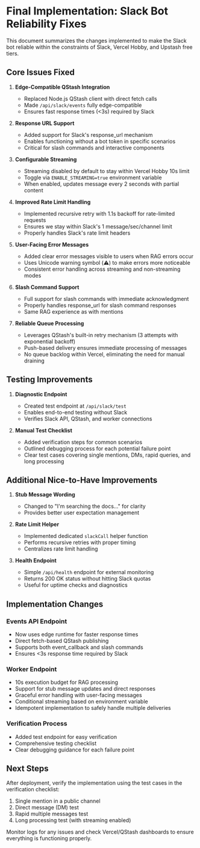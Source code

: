 # Final Implementation: Slack Bot Reliability Fixes

This document summarizes the changes implemented to make the Slack bot reliable within the constraints of Slack, Vercel Hobby, and Upstash free tiers.

## Core Issues Fixed

1. **Edge-Compatible QStash Integration**
   - Replaced Node.js QStash client with direct fetch calls
   - Made `/api/slack/events` fully edge-compatible
   - Ensures fast response times (<3s) required by Slack

2. **Response URL Support**
   - Added support for Slack's response_url mechanism
   - Enables functioning without a bot token in specific scenarios
   - Critical for slash commands and interactive components

3. **Configurable Streaming**
   - Streaming disabled by default to stay within Vercel Hobby 10s limit
   - Toggle via `ENABLE_STREAMING=true` environment variable
   - When enabled, updates message every 2 seconds with partial content

4. **Improved Rate Limit Handling**
   - Implemented recursive retry with 1.1s backoff for rate-limited requests
   - Ensures we stay within Slack's 1 message/sec/channel limit
   - Properly handles Slack's rate limit headers

5. **User-Facing Error Messages**
   - Added clear error messages visible to users when RAG errors occur
   - Uses Unicode warning symbol (⚠️) to make errors more noticeable
   - Consistent error handling across streaming and non-streaming modes

6. **Slash Command Support**
   - Full support for slash commands with immediate acknowledgment
   - Properly handles response_url for slash command responses
   - Same RAG experience as with mentions

7. **Reliable Queue Processing**
   - Leverages QStash's built-in retry mechanism (3 attempts with exponential backoff)
   - Push-based delivery ensures immediate processing of messages
   - No queue backlog within Vercel, eliminating the need for manual draining

## Testing Improvements

1. **Diagnostic Endpoint**
   - Created test endpoint at `/api/slack/test`
   - Enables end-to-end testing without Slack
   - Verifies Slack API, QStash, and worker connections

2. **Manual Test Checklist**
   - Added verification steps for common scenarios
   - Outlined debugging process for each potential failure point
   - Clear test cases covering single mentions, DMs, rapid queries, and long processing

## Additional Nice-to-Have Improvements

1. **Stub Message Wording**
   - Changed to "I'm searching the docs..." for clarity
   - Provides better user expectation management

2. **Rate Limit Helper**
   - Implemented dedicated `slackCall` helper function
   - Performs recursive retries with proper timing
   - Centralizes rate limit handling

3. **Health Endpoint**
   - Simple `/api/health` endpoint for external monitoring
   - Returns 200 OK status without hitting Slack quotas
   - Useful for uptime checks and diagnostics

## Implementation Changes

### Events API Endpoint
- Now uses edge runtime for faster response times
- Direct fetch-based QStash publishing
- Supports both event_callback and slash commands
- Ensures <3s response time required by Slack

### Worker Endpoint
- 10s execution budget for RAG processing
- Support for stub message updates and direct responses
- Graceful error handling with user-facing messages
- Conditional streaming based on environment variable
- Idempotent implementation to safely handle multiple deliveries

### Verification Process
- Added test endpoint for easy verification
- Comprehensive testing checklist
- Clear debugging guidance for each failure point

## Next Steps

After deployment, verify the implementation using the test cases in the verification checklist:

1. Single mention in a public channel
2. Direct message (DM) test
3. Rapid multiple messages test
4. Long processing test (with streaming enabled)

Monitor logs for any issues and check Vercel/QStash dashboards to ensure everything is functioning properly. 
